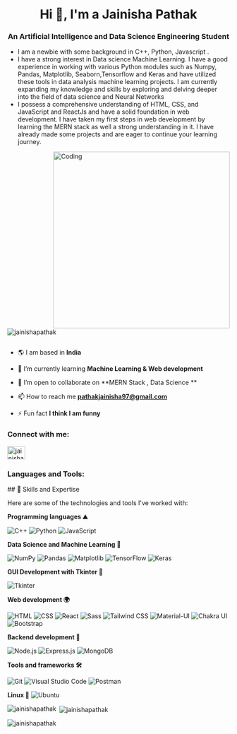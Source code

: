 



<h1 align="center">Hi 👋, I'm a Jainisha Pathak</h1>
<h3 align="center">An Artificial Intelligence and Data Science Engineering Student</h3>

<p align="left" > 
<ul>
<li>I am a newbie with some background in C++, Python, Javascript  .</li>
  <li> I have a strong interest in Data science Machine Learning. I have a good experience in working with various Python modules such as Numpy, Pandas, Matplotlib, Seaborn,Tensorflow and Keras and have utilized these tools in data analysis machine learning projects.
I am currently expanding my knowledge and skills by exploring and delving deeper into the field of data science and Neural Networks</li>
<li>I possess a comprehensive understanding of HTML, CSS, and JavaScript and ReactJs and have a solid foundation in web development.
I have taken my first steps in web development by learning the MERN stack as well a strong understanding in it.
I have already made some projects and are eager to continue your learning journey.
</li>


</ul>
</p>

<img align="right" alt="Coding" width="400" src="https://mir-s3-cdn-cf.behance.net/project_modules/disp/601014116770475.6068beff4640a.gif">
<p align="left"> <img src="https://komarev.com/ghpvc/?username=jainishapathak&label=Profile%20views&color=0e75b6&style=flat" alt="jainishapathak" /> </p>

<p align="left"> <a href="https://twitter.com/" target="blank"><img src="https://img.shields.io/twitter/follow/?logo=twitter&style=for-the-badge" alt="" /></a> </p>

- 🌎 I am based in **India**

- 🌱 I’m currently learning **Machine Learning & Web development**

- 👯 I’m open to collaborate on **MERN Stack , Data Science **

- 📫 How to reach me **pathakjainisha97@gmail.com**

- ⚡ Fun fact **I think I am funny**

<h3 align="left">Connect with me:</h3>
<p align="left">
<a href="https://www.leetcode.com/jainisha070" target="blank"><img align="center" src="https://raw.githubusercontent.com/rahuldkjain/github-profile-readme-generator/master/src/images/icons/Social/leet-code.svg" alt="jainisha070" height="30" width="40" /></a>
 
</p>

<h3 align="left">Languages and Tools:</h3>
## 🚀 Skills and Expertise

Here are some of the technologies and tools I've worked with:

**Programming languages ⛰️** 

   ![C++](https://img.shields.io/badge/c++-00599C?style=for-the-badge&logo=c%2B%2B&logoColor=white)
   ![Python](https://img.shields.io/badge/python-3670A0?style=for-the-badge&logo=python&logoColor=ffdd54)
   ![JavaScript](https://img.shields.io/badge/JavaScript-F7DF1E?style=for-the-badge&logo=javascript&logoColor=black)

**Data Science and Machine Learning 🧠**

  ![NumPy](https://img.shields.io/badge/numpy-013243?style=for-the-badge&logo=numpy&logoColor=white)
  ![Pandas](https://img.shields.io/badge/pandas-150458?style=for-the-badge&logo=pandas&logoColor=white)
 ![Matplotlib](https://img.shields.io/badge/matplotlib-115343?style=for-the-badge&logo=matplotlib&logoColor=white)
 ![TensorFlow](https://img.shields.io/badge/tensorflow-FF6F00?style=for-the-badge&logo=tensorflow&logoColor=white)
  ![Keras](https://img.shields.io/badge/keras-D00000?style=for-the-badge&logo=keras&logoColor=white)

**GUI Development with Tkinter 🎨**

  ![Tkinter](https://img.shields.io/badge/tkinter-FFD700?style=for-the-badge&logo=python&logoColor=black)


**Web development 🌍**

  ![HTML](https://img.shields.io/badge/HTML5-E34F26?style=for-the-badge&logo=html5&logoColor=white)
  ![CSS](https://img.shields.io/badge/CSS3-1572B6?style=for-the-badge&logo=css3&logoColor=white)
 ![React](https://img.shields.io/badge/React-20232A?style=for-the-badge&logo=react&logoColor=61DAFB)
![Sass](https://img.shields.io/badge/Sass-CC6699?style=for-the-badge&logo=sass&logoColor=white)
   ![Tailwind CSS](https://img.shields.io/badge/Tailwind_CSS-38B2AC?style=for-the-badge&logo=tailwind-css&logoColor=white)
  ![Material-UI](https://img.shields.io/badge/Material--UI-0081CB?style=for-the-badge&logo=material-ui&logoColor=white)
 ![Chakra UI](https://img.shields.io/badge/Chakra--UI-319795?style=for-the-badge&logo=chakra-ui&logoColor=white)
  ![Bootstrap](https://img.shields.io/badge/Bootstrap-7952B3?style=for-the-badge&logo=bootstrap&logoColor=white)

**Backend development 🌳**

![Node.js](https://img.shields.io/badge/Node.js-339933?style=for-the-badge&logo=node.js&logoColor=white)
![Express.js](https://img.shields.io/badge/Express.js-000000?style=for-the-badge&logo=express&logoColor=white)
![MongoDB](https://img.shields.io/badge/MongoDB-47A248?style=for-the-badge&logo=mongodb&logoColor=white)


**Tools and frameworks 🛠️**

![Git](https://img.shields.io/badge/Git-F05032?style=for-the-badge&logo=git&logoColor=white)
![Visual Studio Code](https://img.shields.io/badge/Visual_Studio_Code-007ACC?style=for-the-badge&logo=visual-studio-code&logoColor=white)
![Postman](https://img.shields.io/badge/Postman-FF6C37?style=for-the-badge&logo=postman&logoColor=white)


**Linux 🐧**
![Ubuntu](https://img.shields.io/badge/ubuntu-E95420?style=for-the-badge&logo=ubuntu&logoColor=white)

</p>

<p><img align="left" src="https://github-readme-stats.vercel.app/api/top-langs?username=jainishapathak&show_icons=true&locale=en&layout=compact" alt="jainishapathak" /></p>

<p>&nbsp;<img align="center" src="https://github-readme-stats.vercel.app/api?username=jainishapathak&show_icons=true&locale=en" alt="jainishapathak" /></p>

<p><img align="center" src="https://github-readme-streak-stats.herokuapp.com/?user=jainishapathak&" alt="jainishapathak" /></p>
